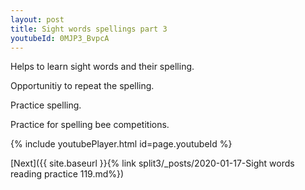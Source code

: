 ```yaml
---
layout: post
title: Sight words spellings part 3
youtubeId: 0MJP3_BvpcA
---
```

 
 
Helps to learn sight words and their spelling.

Opportunitiy to repeat the spelling. 

Practice spelling. 
 
Practice for spelling bee competitions. 
 
{% include youtubePlayer.html id=page.youtubeId %}
 
 

[Next]({{ site.baseurl }}{% link  split3/_posts/2020-01-17-Sight words reading practice 119.md%})
 

